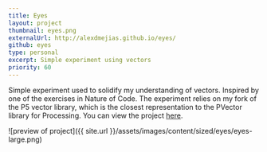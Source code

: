 ```yaml
---
title: Eyes
layout: project
thumbnail: eyes.png
externalUrl: http://alexdmejias.github.io/eyes/
github: eyes
type: personal
excerpt: Simple experiment using vectors
priority: 60
---
```


Simple experiment used to solidify my understanding of vectors. Inspired by one of the exercises in Nature of Code. The experiment relies on my fork of the P5 vector library, which is the closest representation to the PVector library for Processing. You can view the project [here](http://alexdmejias.github.io/eyes/).

![preview of project]({{ site.url }}/assets/images/content/sized/eyes/eyes-large.png)